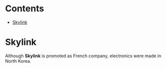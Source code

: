 # Contents

- [Skylink](#Skylink)

# Skylink
Although **Skylink** is promoted as French company, electronics were made in North Korea.
